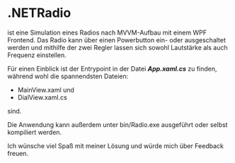 # .NETRadio
ist eine Simulation eines Radios nach MVVM-Aufbau mit einem WPF Frontend.
Das Radio kann über einen Powerbutton ein- oder ausgeschaltet werden und mithilfe der zwei Regler lassen sich sowohl Lautstärke als auch Frequenz einstellen.

Für einen Einblick ist der Entrypoint in der Datei ***App.xaml.cs*** zu finden, während wohl die spannendsten Dateien:
- MainView.xaml und
- DialView.xaml.cs

sind.

Die Anwendung kann außerdem unter bin/Radio.exe ausgeführt oder selbst kompiliert werden.

Ich wünsche viel Spaß mit meiner Lösung und würde mich über Feedback freuen.
